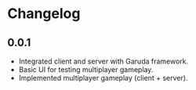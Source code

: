 # Changelog
## 0.0.1
  - Integrated client and server with Garuda framework.
  - Basic UI for testing multiplayer gameplay.
  - Implemented multiplayer gameplay (client + server). 